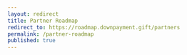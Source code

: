 ```yaml
---
layout: redirect
title: Partner Roadmap
redirect_to: https://roadmap.downpayment.gift/partners
permalink: /partner-roadmap
published: true
---
```


